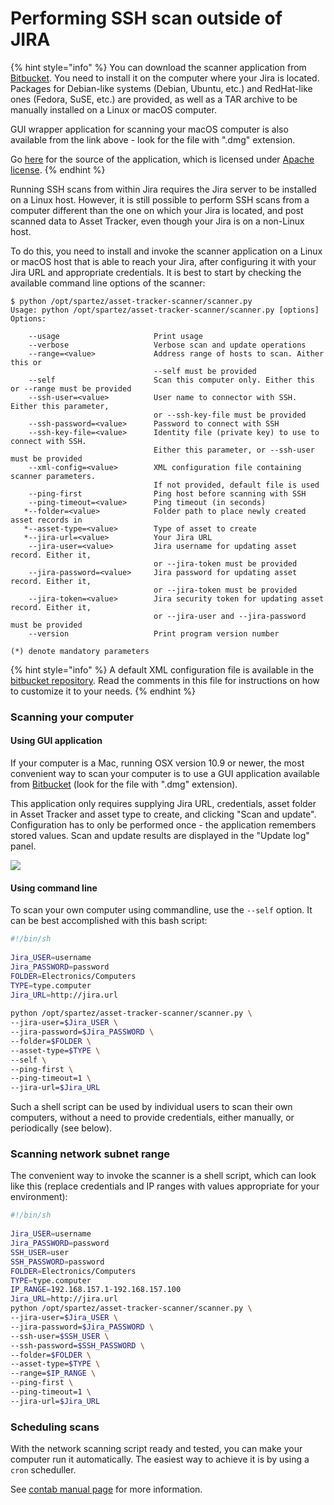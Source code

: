 # Performing SSH scan outside of JIRA

{% hint style="info" %}
You can download the scanner application from [Bitbucket](https://bitbucket.org/spartez/ephor-scanners/downloads). You need to install it on the computer where your Jira is located. Packages for Debian-like systems \(Debian, Ubuntu, etc.\) and RedHat-like ones \(Fedora, SuSE, etc.\) are provided, as well as a TAR archive to be manually installed on a Linux or macOS computer.

GUI wrapper application for scanning your macOS computer is also available from the link above - look for the file with ".dmg" extension.

Go [here](https://bitbucket.org/spartez/ephor-scanners) for the source of the application, which is licensed under [Apache license](http://www.apache.org/licenses/LICENSE-2.0).
{% endhint %}

Running SSH scans from within Jira requires the Jira server to be installed on a Linux host. However, it is still possible to perform SSH scans from a computer different than the one on which your Jira is located, and post scanned data to Asset Tracker, even though your Jira is on a non-Linux host.

To do this, you need to install and invoke the scanner application on a Linux or macOS host that is able to reach your Jira, after configuring it with your Jira URL and appropriate credentials. It is best to start by checking the available command line options of the scanner:

```text
$ python /opt/spartez/asset-tracker-scanner/scanner.py
Usage: python /opt/spartez/asset-tracker-scanner/scanner.py [options]
Options:
 
    --usage                     Print usage
    --verbose                   Verbose scan and update operations
    --range=<value>             Address range of hosts to scan. Aither this or
                                --self must be provided
    --self                      Scan this computer only. Either this or --range must be provided
    --ssh-user=<value>          User name to connector with SSH. Either this parameter,
                                or --ssh-key-file must be provided
    --ssh-password=<value>      Password to connect with SSH
    --ssh-key-file=<value>      Identity file (private key) to use to connect with SSH.
                                Either this parameter, or --ssh-user must be provided
    --xml-config=<value>        XML configuration file containing scanner parameters.
                                If not provided, default file is used
    --ping-first                Ping host before scanning with SSH
    --ping-timeout=<value>      Ping timeout (in seconds)
   *--folder=<value>            Folder path to place newly created asset records in
   *--asset-type=<value>        Type of asset to create
   *--jira-url=<value>          Your Jira URL
    --jira-user=<value>         Jira username for updating asset record. Either it,
                                or --jira-token must be provided
    --jira-password=<value>     Jira password for updating asset record. Either it,
                                or --jira-token must be provided
    --jira-token=<value>        Jira security token for updating asset record. Either it,
                                or --jira-user and --jira-password must be provided
    --version                   Print program version number
 
(*) denote mandatory parameters
```

{% hint style="info" %}
A default XML configuration file is available in the [bitbucket repository](https://bitbucket.org/spartez/ephor-scanners/raw/214b8976d0eed672d0b6fbac1e786598f8fbb974/unix/scanner/src/default-config.xml). Read the comments in this file for instructions on how to customize it to your needs.
{% endhint %}

### Scanning your computer

#### Using GUI application

If your computer is a Mac, running OSX version 10.9 or newer, the most convenient way to scan your computer is to use a GUI application available from [Bitbucket](https://bitbucket.org/spartez/ephor-scanners/downloads/) \(look for the file with ".dmg" extension\). 

This application only requires supplying Jira URL, credentials, asset folder in Asset Tracker and asset type to create, and clicking "Scan and update". Configuration has to only be performed once - the application remembers stored values. Scan and update results are displayed in the "Update log" panel.

![](https://confluence.spartez.com/download/attachments/35192908/macapp.png?version=2&modificationDate=1498820003210&api=v2&effects=drop-shadow)

#### Using command line

To scan your own computer using commandline, use the `--self` option. It can be best accomplished with this bash script:

```bash
#!/bin/sh
 
Jira_USER=username
Jira_PASSWORD=password
FOLDER=Electronics/Computers
TYPE=type.computer
Jira_URL=http://jira.url
 
python /opt/spartez/asset-tracker-scanner/scanner.py \
--jira-user=$Jira_USER \
--jira-password=$Jira_PASSWORD \
--folder=$FOLDER \
--asset-type=$TYPE \
--self \
--ping-first \
--ping-timeout=1 \
--jira-url=$Jira_URL
```

Such a shell script can be used by individual users to scan their own computers, without a need to provide credentials, either manually, or periodically \(see below\).

### Scanning network subnet range

The convenient way to invoke the scanner is a shell script, which can look like this \(replace credentials and IP ranges with values appropriate for your environment\):

```bash
#!/bin/sh
  
Jira_USER=username
Jira_PASSWORD=password
SSH_USER=user
SSH_PASSWORD=password
FOLDER=Electronics/Computers
TYPE=type.computer
IP_RANGE=192.168.157.1-192.168.157.100
Jira_URL=http://jira.url
python /opt/spartez/asset-tracker-scanner/scanner.py \
--jira-user=$Jira_USER \
--jira-password=$Jira_PASSWORD \
--ssh-user=$SSH_USER \
--ssh-password=$SSH_PASSWORD \
--folder=$FOLDER \
--asset-type=$TYPE \
--range=$IP_RANGE \
--ping-first \
--ping-timeout=1 \
--jira-url=$Jira_URL
```

### Scheduling scans

With the network scanning script ready and tested, you can make your computer run it automatically. The easiest way to achieve it is by using a `cron` scheduller. 

See [contab manual page](http://man7.org/linux/man-pages/man5/crontab.5.html) for more information.

